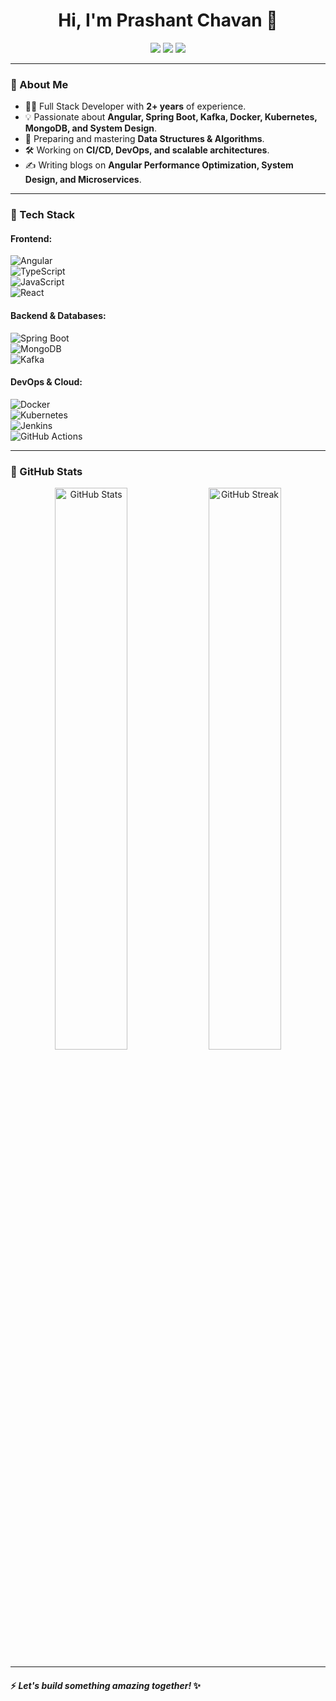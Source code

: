 <h1 align="center">Hi, I'm Prashant Chavan 👋</h1>

<p align="center">
  <a href="https://www.linkedin.com/in/prashant-chavan-68749017a"><img src="https://img.shields.io/badge/LinkedIn-0077B5?style=for-the-badge&logo=linkedin&logoColor=white"></a>
  <a href="mailto:prashantch451@gmail.com"><img src="https://img.shields.io/badge/Email-D14836?style=for-the-badge&logo=gmail&logoColor=white"></a>
  <a href="https://medium.com/@prashantch451"><img src="https://img.shields.io/badge/Medium-12100E?style=for-the-badge&logo=medium&logoColor=white"></a>
</p>

---

### **🚀 About Me**  
- 👨‍💻 Full Stack Developer with **2+ years** of experience.  
- 💡 Passionate about **Angular, Spring Boot, Kafka, Docker, Kubernetes, MongoDB, and System Design**.  
- 🎯 Preparing and mastering **Data Structures & Algorithms**.  
- 🛠️ Working on **CI/CD, DevOps, and scalable architectures**.  
- ✍️ Writing blogs on **Angular Performance Optimization, System Design, and Microservices**.  

---

### **🔧 Tech Stack**  
#### **Frontend:**  
![Angular](https://img.shields.io/badge/Angular-DD0031?style=for-the-badge&logo=angular&logoColor=white)  
![TypeScript](https://img.shields.io/badge/TypeScript-3178C6?style=for-the-badge&logo=typescript&logoColor=white)  
![JavaScript](https://img.shields.io/badge/JavaScript-F7DF1E?style=for-the-badge&logo=javascript&logoColor=black)  
![React](https://img.shields.io/badge/React-61DAFB?style=for-the-badge&logo=react&logoColor=black)  

#### **Backend & Databases:**  
![Spring Boot](https://img.shields.io/badge/Spring%20Boot-6DB33F?style=for-the-badge&logo=spring-boot&logoColor=white)  
![MongoDB](https://img.shields.io/badge/MongoDB-47A248?style=for-the-badge&logo=mongodb&logoColor=white)  
![Kafka](https://img.shields.io/badge/Kafka-231F20?style=for-the-badge&logo=apache-kafka&logoColor=white)  

#### **DevOps & Cloud:**  
![Docker](https://img.shields.io/badge/Docker-2496ED?style=for-the-badge&logo=docker&logoColor=white)  
![Kubernetes](https://img.shields.io/badge/Kubernetes-326CE5?style=for-the-badge&logo=kubernetes&logoColor=white)  
![Jenkins](https://img.shields.io/badge/Jenkins-D24939?style=for-the-badge&logo=jenkins&logoColor=white)  
![GitHub Actions](https://img.shields.io/badge/GitHub_Actions-2088FF?style=for-the-badge&logo=github-actions&logoColor=white)  

---

### **📌 GitHub Stats**  
<p align="center">
  <img src="https://github-readme-stats.vercel.app/api?username=prashantchvn&show_icons=true&theme=radical" width="48%" alt="GitHub Stats">
  <img src="https://github-readme-streak-stats.herokuapp.com/?user=prashantchvn&theme=radical" width="48%" alt="GitHub Streak">
</p>

---

#### ⚡ *Let's build something amazing together!* ✨  
